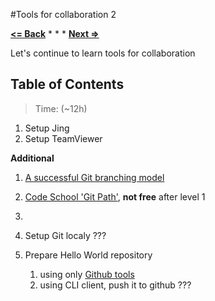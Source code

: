 #Tools for collaboration 2

**[<= Back](tools-for-collaboration-1.md)**		*	*	*	**[Next =>](tools-for-development.md)**

Let's continue to learn tools for collaboration 

## Table of Contents

> Time: (~12h)

1. Setup Jing 
1. Setup TeamViewer 


**Additional**

1. [A successful Git branching model](http://nvie.com/posts/a-successful-git-branching-model/)
1. [Code School 'Git Path'](https://www.codeschool.com/paths/git), **not free** after level 1
1. 


1. Setup Git localy ???
1. Prepare Hello World repository
	1. using only [Github tools](https://guides.github.com/activities/hello-world/)
	1. using CLI client, push it to github ???
